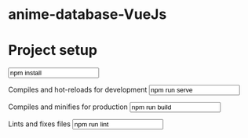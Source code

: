 # anime-database-VueJs
<h1>Project setup</h1>
<input value="npm install"/><br/>


Compiles and hot-reloads for development
<input value="npm run serve"/><br/>


Compiles and minifies for production
<input value="npm run build"/><br/>


Lints and fixes files
<input value="npm run lint"/><br/>



